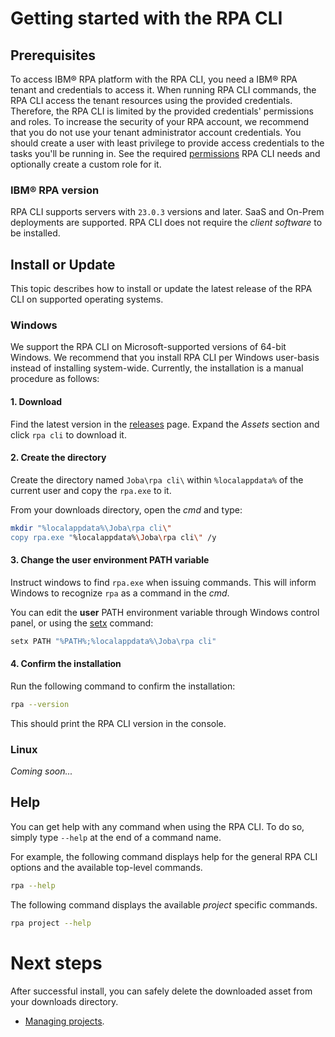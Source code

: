 # Getting started with the RPA CLI

## Prerequisites
To access IBM® RPA platform with the RPA CLI, you need a IBM® RPA tenant and credentials to access it. When running RPA CLI commands, the RPA CLI access the tenant resources using the provided credentials. Therefore, the RPA CLI is limited by the provided credentials' permissions and roles. To increase the security of your RPA account, we recommend that you do not use your tenant administrator account credentials. You should create a user with least privilege to provide access credentials to the tasks you'll be running in. See the required [permissions](security.md#permissions) RPA CLI needs and optionally create a custom role for it.

### IBM® RPA version
RPA CLI supports servers with `23.0.3` versions and later. SaaS and On-Prem deployments are supported. RPA CLI does not require the *client software* to be installed.

## Install or Update
This topic describes how to install or update the latest release of the RPA CLI on supported operating systems.

### Windows
We support the RPA CLI on Microsoft-supported versions of 64-bit Windows. We recommend that you install RPA CLI per Windows user-basis instead of installing system-wide. Currently, the installation is a manual procedure as follows:

#### 1. Download 
Find the latest version in the [releases](https://github.com/IBM/ibm-rpa-cli/releases) page. Expand the *Assets* section and click `rpa cli` to download it.

#### 2. Create the directory
Create the directory named `Joba\rpa cli\` within `%localappdata%` of the current user and copy the `rpa.exe` to it.

From your downloads directory, open the *cmd* and type:

```bash
mkdir "%localappdata%\Joba\rpa cli\"
copy rpa.exe "%localappdata%\Joba\rpa cli\" /y
```

#### 3. Change the user environment PATH variable
Instruct windows to find `rpa.exe` when issuing commands. This will inform Windows to recognize `rpa` as a command in the *cmd*.

You can edit the **user** PATH environment variable through Windows control panel, or using the [setx](https://learn.microsoft.com/en-us/windows-server/administration/windows-commands/setx) command:

```bash
setx PATH "%PATH%;%localappdata%\Joba\rpa cli"
```

#### 4. Confirm the installation
Run the following command to confirm the installation:
```bash
rpa --version
```
This should print the RPA CLI version in the console.

### Linux
*Coming soon...*

## Help
You can get help with any command when using the RPA CLI. To do so, simply type `--help` at the end of a command name.

For example, the following command displays help for the general RPA CLI options and the available top-level commands.
```bash
rpa --help
```

The following command displays the available *project* specific commands.
```bash
rpa project --help
```

# Next steps
After successful install, you can safely delete the downloaded asset from your downloads directory.
* [Managing projects](guide/project.md).